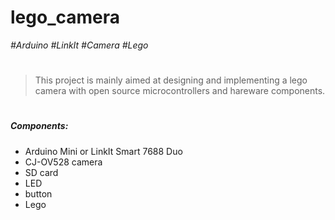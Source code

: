 # lego_camera
*#Arduino* *#LinkIt* *#Camera* *#Lego*
# 
> This project is mainly aimed at designing and implementing a lego camera 
> with open source microcontrollers and hareware components.
# 
##### Components:
* Arduino Mini or LinkIt Smart 7688 Duo
* CJ-OV528 camera
* SD card
* LED
* button
* Lego

